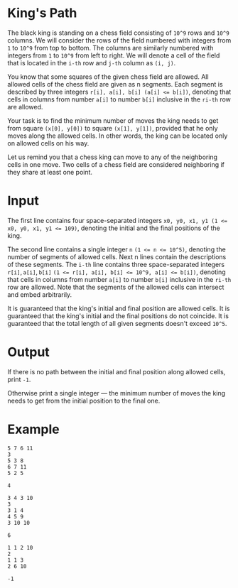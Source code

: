 # King's Path
The black king is standing on a chess field consisting of `10^9` rows and `10^9` columns. We will consider the rows of the field numbered with integers from `1` to `10^9` from top to bottom. The columns are similarly numbered with integers from `1` to `10^9` from left to right. We will denote a cell of the field that is located in the `i-th` row and `j-th` column as `(i, j)`.

You know that some squares of the given chess field are allowed. All allowed cells of the chess field are given as n segments. Each segment is described by three integers `r[i], a[i], b[i] (a[i] <= b[i])`, denoting that cells in columns from number `a[i]` to number `b[i]` inclusive in the `ri-th` row are allowed.

Your task is to find the minimum number of moves the king needs to get from square `(x[0], y[0])` to square `(x[1], y[1])`, provided that he only moves along the allowed cells. In other words, the king can be located only on allowed cells on his way.

Let us remind you that a chess king can move to any of the neighboring cells in one move. Two cells of a chess field are considered neighboring if they share at least one point.

# Input
The first line contains four space-separated integers `x0, y0, x1, y1 (1 <= x0, y0, x1, y1 <= 109)`, denoting the initial and the final positions of the king.

The second line contains a single integer `n` `(1 <= n <= 10^5)`, denoting the number of segments of allowed cells. Next n lines contain the descriptions of these segments. The `i-th` line contains three space-separated integers `r[i]`, `a[i]`, `b[i]` `(1 <= r[i], a[i], b[i] <= 10^9, a[i] <= b[i])`, denoting that cells in columns from number `a[i]` to number `b[i]` inclusive in the `ri-th` row are allowed. Note that the segments of the allowed cells can intersect and embed arbitrarily.

It is guaranteed that the king's initial and final position are allowed cells. It is guaranteed that the king's initial and the final positions do not coincide. It is guaranteed that the total length of all given segments doesn't exceed `10^5`.

# Output
If there is no path between the initial and final position along allowed cells, print `-1`.

Otherwise print a single integer — the minimum number of moves the king needs to get from the initial position to the final one.

# Example
```
5 7 6 11
3
5 3 8
6 7 11
5 2 5

4
```

```
3 4 3 10
3
3 1 4
4 5 9
3 10 10

6
```

```
1 1 2 10
2
1 1 3
2 6 10

-1
```
